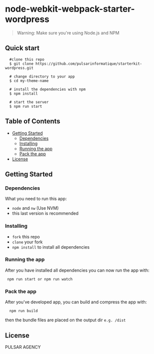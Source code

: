 # node-webkit-webpack-starter-wordpress

> Warning: Make sure you're using Node.js and NPM

## Quick start

```
  #clone this repo
  $ git clone https://github.com/pulsarinformatique/starterkit-wordpress.git

  # change directory to your app
  $ cd my-theme-name

  # install the dependencies with npm
  $ npm install

  # start the server
  $ npm run start
```

## Table of Contents

- [Getting Started](#getting-started)
  - [Dependencies](#dependencies)
  - [Installing](#installing)
  - [Running the app](#running-the-app)
  - [Pack the app](#pack-the-app)
- [License](#license)

## Getting Started

### Dependencies

What you need to run this app:

- `node` and `nw` (Use NVM)
- this last version is recommended

### Installing

- `fork` this repo
- `clone` your fork
- `npm install` to install all dependencies

### Running the app

After you have installed all dependencies you can now run the app with:

```
 npm run start or npm run watch
```

### Pack the app

After you've developed app, you can build and compress the app with:

```
  npm run build
```

then the bundle files are placed on the output dir `e.g. /dist`

## License

PULSAR AGENCY
